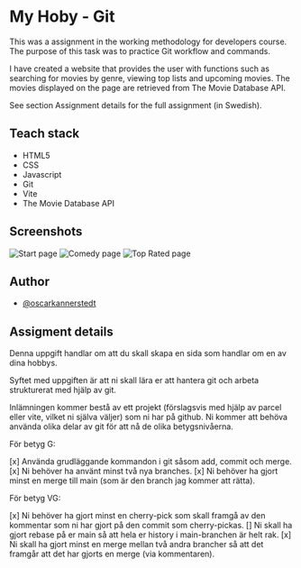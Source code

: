 # My Hoby - Git

This was a assignment in the working methodology for developers course. The purpose of this task was to practice Git workflow and commands.

I have created a website that provides the user with functions such as searching for movies by genre, viewing top lists and upcoming movies. The movies displayed on the page are retrieved from The Movie Database API.

See section Assignment details for the full assignment (in Swedish).

## Teach stack

- HTML5
- CSS
- Javascript
- Git
- Vite
- The Movie Database API

## Screenshots

![Start page](/movie-database/assets/screen-shots/start-page.png)
![Comedy page](/movie-database/assets/screen-shots/comedy-page.png)
![Top Rated page](/movie-database/assets/screen-shots/topRated-page.png)

## Author

- [@oscarkannerstedt](https://www.github.com/oscarkannerstedt)

## Assigment details

Denna uppgift handlar om att du skall skapa en sida som handlar om en av dina hobbys. 

Syftet med uppgiften är att ni skall lära er att hantera git och arbeta strukturerat med hjälp av git. 

Inlämningen kommer bestå av ett projekt (förslagsvis med hjälp av parcel eller vite, vilket ni själva väljer) som ni har på github. Ni kommer att behöva använda olika delar av git för att nå de olika betygsnivåerna. 

För betyg G:

[x] Använda grudläggande kommandon i git såsom add, commit och merge. 
[x]  Ni behöver ha använt minst två nya branches. 
[x]  Ni behöver ha gjort minst en merge till main (som är den branch jag kommer att rätta). 

För betyg VG:

[x]  Ni behöver ha gjort minst en cherry-pick som skall framgå av den kommentar som ni har gjort på den commit som cherry-pickas. 
[]  Ni skall ha gjort rebase på er main så att hela er history i main-branchen är helt rak. 
[x]  Ni skall ha gjort minst en merge mellan två andra brancher så att det framgår att det har gjorts en merge (via kommentaren).